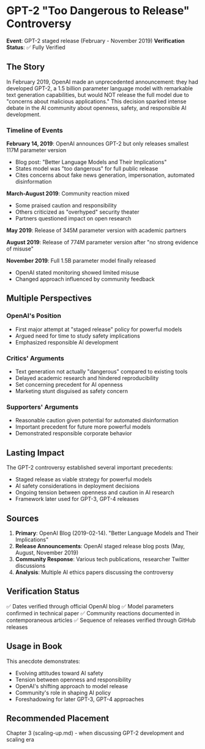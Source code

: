 # GPT-2 "Too Dangerous to Release" Controversy

**Event**: GPT-2 staged release (February - November 2019)
**Verification Status**: ✅ Fully Verified

## The Story

In February 2019, OpenAI made an unprecedented announcement: they had developed GPT-2, a 1.5 billion parameter language model with remarkable text generation capabilities, but would NOT release the full model due to "concerns about malicious applications." This decision sparked intense debate in the AI community about openness, safety, and responsible AI development.

### Timeline of Events

**February 14, 2019**: OpenAI announces GPT-2 but only releases smallest 117M parameter version
- Blog post: "Better Language Models and Their Implications"
- States model was "too dangerous" for full public release
- Cites concerns about fake news generation, impersonation, automated disinformation

**March-August 2019**: Community reaction mixed
- Some praised caution and responsibility
- Others criticized as "overhyped" security theater
- Partners questioned impact on open research

**May 2019**: Release of 345M parameter version with academic partners

**August 2019**: Release of 774M parameter version after "no strong evidence of misuse"

**November 2019**: Full 1.5B parameter model finally released
- OpenAI stated monitoring showed limited misuse
- Changed approach influenced by community feedback

## Multiple Perspectives

### OpenAI's Position
- First major attempt at "staged release" policy for powerful models
- Argued need for time to study safety implications
- Emphasized responsible AI development

### Critics' Arguments
- Text generation not actually "dangerous" compared to existing tools
- Delayed academic research and hindered reproducibility
- Set concerning precedent for AI openness
- Marketing stunt disguised as safety concern

### Supporters' Arguments
- Reasonable caution given potential for automated disinformation
- Important precedent for future more powerful models
- Demonstrated responsible corporate behavior

## Lasting Impact

The GPT-2 controversy established several important precedents:
- Staged release as viable strategy for powerful models
- AI safety considerations in deployment decisions
- Ongoing tension between openness and caution in AI research
- Framework later used for GPT-3, GPT-4 releases

## Sources

1. **Primary**: OpenAI Blog (2019-02-14). "Better Language Models and Their Implications"
2. **Release Announcements**: OpenAI staged release blog posts (May, August, November 2019)
3. **Community Response**: Various tech publications, researcher Twitter discussions
4. **Analysis**: Multiple AI ethics papers discussing the controversy

## Verification Status

✅ Dates verified through official OpenAI blog
✅ Model parameters confirmed in technical paper
✅ Community reactions documented in contemporaneous articles
✅ Sequence of releases verified through GitHub releases

## Usage in Book

This anecdote demonstrates:
- Evolving attitudes toward AI safety
- Tension between openness and responsibility
- OpenAI's shifting approach to model release
- Community's role in shaping AI policy
- Foreshadowing for later GPT-3, GPT-4 approaches

## Recommended Placement

Chapter 3 (scaling-up.md) - when discussing GPT-2 development and scaling era

